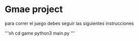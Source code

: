 # Gmae project

para correr el juego debes seguir las siguientes instrucciones

'''sh
cd game 
python3 main.py
'''
